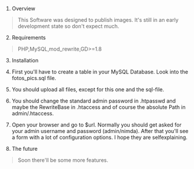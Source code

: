 1. Overview
>This Software was designed to publish images. It's still in an early
development state so don't expect much.

2. Requirements
>PHP,MySQL,mod_rewrite,GD>=1.8

3. Installation
 1. First you'll have to create a table in your MySQL Database. Look into the
fotos_pics.sql file.
 2. You should upload all files, except for this one and the sql-file.
 3. You should change the standard admin password in .htpasswd and maybe the
RewriteBase in .htaccess and of course the absolute Path in admin/.htaccess.
 4. Open your browser and go to $url. Normally you should get asked for your
admin username and password (admin/nimda). After that you'll see a form with a lot of
configuration options. I hope they are selfexplaining.

4. The future
>Soon there'll be some more features.
